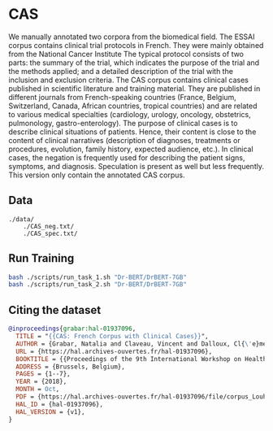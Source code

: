 # CAS

We manually annotated two corpora from the biomedical field. The ESSAI corpus contains clinical trial protocols in French. They were mainly obtained from the National Cancer Institute The typical protocol consists of two parts: the summary of the trial, which indicates the purpose of the trial and the methods applied; and a detailed description of the trial with the inclusion and exclusion criteria. The CAS corpus contains clinical cases published in scientific literature and training material. They are published in different journals from French-speaking countries (France, Belgium, Switzerland, Canada, African countries, tropical countries) and are related to various medical specialties (cardiology, urology, oncology, obstetrics, pulmonology, gastro-enterology). The purpose of clinical cases is to describe clinical situations of patients. Hence, their content is close to the content of clinical narratives (description of diagnoses, treatments or procedures, evolution, family history, expected audience, etc.). In clinical cases, the negation is frequently used for describing the patient signs, symptoms, and diagnosis. Speculation is present as well but less frequently. This version only contain the annotated CAS corpus.

## Data

```plain
./data/
    ./CAS_neg.txt/
    ./CAS_spec.txt/
```

## Run Training

```bash
bash ./scripts/run_task_1.sh "Dr-BERT/DrBERT-7GB"
bash ./scripts/run_task_2.sh "Dr-BERT/DrBERT-7GB"
```

## Citing the dataset

```bibtex
@inproceedings{grabar:hal-01937096,
  TITLE = "{{CAS: French Corpus with Clinical Cases}}",
  AUTHOR = {Grabar, Natalia and Claveau, Vincent and Dalloux, Cl{\'e}ment},
  URL = {https://hal.archives-ouvertes.fr/hal-01937096},
  BOOKTITLE = {{Proceedings of the 9th International Workshop on Health Text Mining and Information Analysis (LOUHI)}},
  ADDRESS = {Brussels, Belgium},
  PAGES = {1--7},
  YEAR = {2018},
  MONTH = Oct,
  PDF = {https://hal.archives-ouvertes.fr/hal-01937096/file/corpus_Louhi_2018.pdf},
  HAL_ID = {hal-01937096},
  HAL_VERSION = {v1},
}
```
